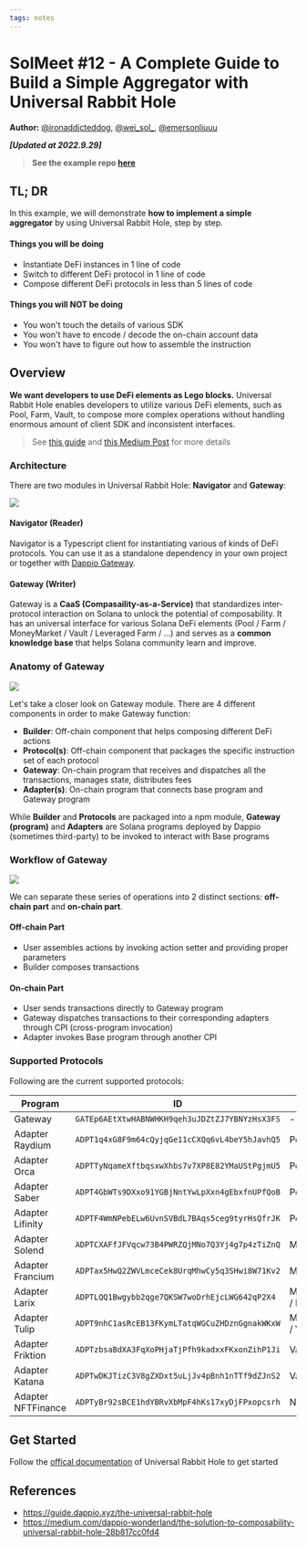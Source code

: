 ```yaml
---
tags: notes
---
```


# SolMeet #12 - A Complete Guide to Build a Simple Aggregator with Universal Rabbit Hole

**Author:** [@ironaddicteddog](https://twitter.com/ironaddicteddog), [@wei_sol_](https://twitter.com/wei_sol_), [@emersonliuuu](https://twitter.com/emersonliuuu)

***[Updated at 2022.9.29]***

> **See the example repo [here](https://github.com/DappioWonderland/universal-rabbit-hole-example)**

## TL; DR

In this example, we will demonstrate **how to implement a simple aggregator** by using Universal Rabbit Hole, step by step.

#### Things you will be doing

- Instantiate DeFi instances in 1 line of code
- Switch to different DeFi protocol in 1 line of code
- Compose different DeFi protocols in less than 5 lines of code

#### Things you will NOT be doing

- You won't touch the details of various SDK
- You won't have to encode / decode the on-chain account data
- You won't have to figure out how to assemble the instruction

## Overview

**We want developers to use DeFi elements as Lego blocks.** Universal Rabbit Hole enables developers to utilize various DeFi elements, such as Pool, Farm, Vault, to compose more complex operations without handling enormous amount of client SDK and inconsistent interfaces. 

> See [this guide](https://guide.dappio.xyz/the-universal-rabbit-hole) and [this Medium Post](https://medium.com/dappio-wonderland/the-solution-to-composability-universal-rabbit-hole-28b817cc0fd4) for more details

### Architecture

There are two modules in Universal Rabbit Hole: **Navigator** and **Gateway**:

![](https://hackmd.io/_uploads/rJbWYMd-o.jpg)

#### Navigator (Reader)

Navigator is a Typescript client for instantiating various of kinds of DeFi protocols. You can use it as a standalone dependency in your own project or together with [Dappio Gateway](https://guide.dappio.xyz/the-universal-rabbit-hole).

#### Gateway (Writer)

Gateway is a **CaaS (Compasaility-as-a-Service)** that standardizes inter-protocol interaction on Solana to unlock the potential of composability. It has an universal interface for various Solana DeFi elements (Pool / Farm / MoneyMarket / Vault / Leveraged Farm / ...) and serves as a **common knowledge base** that helps Solana community learn and improve.

### Anatomy of Gateway

![](https://hackmd.io/_uploads/Skbcueoyi.jpg)

Let's take a closer look on Gateway module. There are 4 different components in order to make Gateway function:
  - **Builder**: Off-chain component that helps composing different DeFi actions
  - **Protocol(s)**: Off-chain component that packages the specific instruction set of each protocol
  - **Gateway**: On-chain program that receives and dispatches all the transactions, manages state, distributes fees
  - **Adapter(s)**: On-chain program that connects base program and Gateway program

While **Builder** and **Protocols** are packaged into a npm module, **Gateway (program)** and **Adapters** are Solana programs deployed by Dappio (sometimes third-party) to be invoked to interact with Base programs

### Workflow of Gateway

![](https://hackmd.io/_uploads/Bkvs9tU1i.png)

We can separate these series of operations into 2 distinct sections: **off-chain part** and **on-chain part**.

#### Off-chain Part

- User assembles actions by invoking action setter and providing proper parameters
- Builder composes transactions

#### On-chain Part

- User sends transactions directly to Gateway program
- Gateway dispatches transactions to their corresponding adapters through CPI (cross-program invocation)
- Adapter invokes Base program through another CPI

### Supported Protocols

Following are the current supported protocols:

| Program | ID | Type |
| - | - | - |
| Gateway | `GATEp6AEtXtwHABNWHKH9qeh3uJDZtZJ7YBNYzHsX3FS` | - |
| Adapter Raydium | `ADPT1q4xG8F9m64cQyjqGe11cCXQq6vL4beY5hJavhQ5` | Pool / Farm |
| Adapter Orca | `ADPTTyNqameXftbqsxwXhbs7v7XP8E82YMaUStPgjmU5` | Pool / Farm |
| Adapter Saber | `ADPT4GbWTs9DXxo91YGBjNntYwLpXxn4gEbxfnUPfQoB` | Pool / Farm |
| Adapter Lifinity | `ADPTF4WmNPebELw6UvnSVBdL7BAqs5ceg9tyrHsQfrJK` | Pool |
| Adapter Solend | `ADPTCXAFfJFVqcw73B4PWRZQjMNo7Q3Yj4g7p4zTiZnQ` | MoneyMarket |
| Adapter Francium | `ADPTax5HwQ2ZWVLmceCek8UrqMhwCy5q3SHwi8W71Kv2` | MoneyMarket |
| Adapter Larix | `ADPTLQQ1Bwgybb2qge7QKSW7woDrhEjcLWG642qP2X4` | MoneyMarket / Farm |
| Adapter Tulip | `ADPT9nhC1asRcEB13FKymLTatqWGCuZHDznGgnakWKxW` | MoneyMarket / Vault |
| Adapter Friktion | `ADPTzbsaBdXA3FqXoPHjaTjPfh9kadxxFKxonZihP1Ji` | Vault |
| Adapter Katana | `ADPTwDKJTizC3V8gZXDxt5uLjJv4pBnh1nTTf9dZJnS2` | Vault |
| Adapter NFTFinance | `ADPTyBr92sBCE1hdYBRvXbMpF4hKs17xyDjFPxopcsrh` | NFTFinance |

## Get Started

Follow the [offical documentation](https://docs.dappio.xyz/implemtation-guide-for-protocol-developers/example-1) of Universal Rabbit Hole to get started

## References

- https://guide.dappio.xyz/the-universal-rabbit-hole
- https://medium.com/dappio-wonderland/the-solution-to-composability-universal-rabbit-hole-28b817cc0fd4
